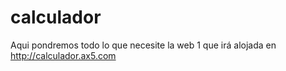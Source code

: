 calculador
==========
Aqui pondremos todo lo que necesite la web 1 que irá alojada en http://calculador.ax5.com
